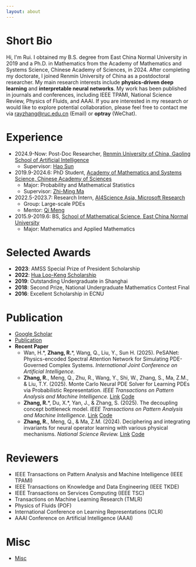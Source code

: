 ```yaml
---
layout: about 
---
```


# Short Bio
Hi, I'm Rui. I obtained my B.S. degree from East China Normal University in 2019 and a Ph.D. in Mathematics from the Academy of Mathematics and Systems Science, Chinese Academy of Sciences, in 2024. After completing my doctorate, I joined Renmin University of China as a postdoctoral researcher. My main research interests include **physics-driven deep learning** and **interpretable neural networks**. My work has been published in journals and conferences, including IEEE TPAMI, National Science Review, Physics of Fluids, and AAAI. If you are interested in my research or would like to explore potential collaboration, please feel free to contact me via <u>rayzhang@ruc.edu.cn</u> (Email) or **optray** (WeChat).
 
# Experience
* 2024.9-Now: Post-Doc Researcher, [Renmin University of China, Gaoling School of Artificial Intelligence](http://ai.ruc.edu.cn/)
  * Supervisor: [Hao Sun](https://gsai.ruc.edu.cn/haosun)
* 2019.9-2024.6: PhD Student, [Academy of Mathematics and Systems Science, Chinese Academy of Sciences](http://www.amss.ac.cn/)
  * Major: Probability and Mathematical Statistics
  * Supervisor: [Zhi-Ming Ma](http://homepage.amss.ac.cn/research/homePage/8eb59241e2e74d828fb84eec0efadba5/myHomePage.html)
* 2022.5-2023.7: Research Intern, [AI4Science Asia, Microsoft Research](https://www.microsoft.com/en-us/research/lab/microsoft-research-ai4science/)
  * Group: Large-scale PDEs
  * Mentor: [Qi Meng](http://homepage.amss.ac.cn/research/homePage/a8636013d63440498442e91a549202f1/myHomePage.html#home)
* 2015.9-2019.6: BS, [School of Mathematical Science, East China Normal University](https://math.ecnu.edu.cn/)
  * Major: Mathematics and Applied Mathematics

# Selected Awards
* **2023**: AMSS Special Prize of President Scholarship
* **2022**: [Hua Loo-Keng Scholarship](http://admission.amss.ac.cn/jlsq/hlgjxj/202208/t20220827_713444.html)
* **2019**: Outstanding Undergraduate in Shanghai
* **2018**: Second Prize, National Undergraduate Mathematics Contest Final
* **2016**: Excellent Scholarship in ECNU

# Publication
+ [Google Scholar](https://scholar.google.com/citations?user=8V50qncAAAAJ&hl=zh-CN&oi=sra)
+ [<u>Publication</u>](publication)
+ **Recent Paper**
    * Wan, H.\*, **Zhang, R.**\*, Wang, Q., Liu, Y., Sun H. (2025). PeSANet: Physics-encoded Spectral Attention Network for Simulating PDE-Governed Complex Systems. _International Joint Conference on Artificial Intelligence._
    * **Zhang, R.**, Meng, Q., Zhu, R., Wang, Y., Shi, W., Zhang, S., Ma, Z.M., & Liu, T.Y. (2025). Monte Carlo Neural PDE Solver for Learning PDEs via Probabilistic Representation. _IEEE Transactions on Pattern Analysis and Machine Intelligence._ [Link](https://ieeexplore.ieee.org/document/10916840) [Code](https://github.com/optray/MCNP)
    * **Zhang, R.**\*, Du, X.\*, Yan, J., & Zhang, S. (2025). The decoupling concept bottleneck model. _IEEE Transactions on Pattern Analysis and Machine Intelligence._ [Link](https://ieeexplore.ieee.org/document/10740789/) [Code](https://github.com/deepopo/DCBM)
    * **Zhang, R.**, Meng, Q., & Ma, Z.M. (2024). Deciphering and integrating invariants for neural operator learning with various physical mechanisms. _National Science Review._ [Link](https://academic.oup.com/nsr/advance-article/doi/10.1093/nsr/nwad336/7503933) [Code](https://github.com/optray/PIANO)


# Reviewers
+ IEEE Transactions on Pattern Analysis and Machine Intelligence (IEEE TPAMI)
+ IEEE Transactions on Knowledge and Data Engineering (IEEE TKDE)
+ IEEE Transactions on Services Computing (IEEE TSC)
+ Transactions on Machine Learning Research (TMLR)
+ Physics of Fluids (POF)
+ International Conference on Learning Representations (ICLR)
+ AAAI Conference on Artificial Intelligence (AAAI)

# Misc
+ [<u>Misc</u>](motto)

